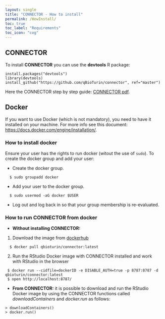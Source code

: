 ```yaml
---
layout: single
title: "CONNECTOR - How to install"
permalink: /HowInstall/
toc: true
toc_label: "Requirements"
toc_icon: "cog"
---
```



## CONNECTOR
To install **CONNECTOR** you can use the **devtools** R package:

```
install.packages("devtools")
library(devtools)
install_github("https://github.com/qBioTurin/connector", ref="master")
```

Here the CONNECTOR step by step guide: [CONNECTOR pdf](https://github.com/qBioTurin/connector/raw/master/vignettes/CONNECTORguide.pdf).

## Docker
If you want to use Docker (which is not mandatory), you need to have it installed on your machine. For more info see this document:
https://docs.docker.com/engine/installation/.

### How to install docker
Ensure your user has the rights to run docker (witout the use of ```sudo```). To create the docker group and add your user:

* Create the docker group.

```
  $ sudo groupadd docker
```
* Add your user to the docker group.

```
  $ sudo usermod -aG docker $USER
```
* Log out and log back in so that your group membership is re-evaluated.

### How to run CONNECTOR from docker
* **Without installing CONNECTOR:** 

 1. Download the image from [dockerhub](https://hub.docker.com/layers/qbioturin/connector/latest/images/sha256:47a2db335ce28139952542ebe86a067373e1e7a3fafb1003b73786b52a26b96f)
```
  $ docker pull qbioturin/connector:latest
```
 2. Run the RStudio Docker image with CONNECTOR installed and work with RStudio in the browser
 ```
  $ docker run --cidfile=dockerID -e DISABLE_AUTH=true -p 8787:8787 -d qbioturin/connector:latest
  $ open http://localhost:8787/
 ```
 
* **From CONNECTOR:** 
 it is possible to download and run the RStudio Docker image by using the CONNECTOR functions called *downloadContainers* and *docker.run* as follows:
 ```
 > downloadContainers()
 > docker.run()
 ```
